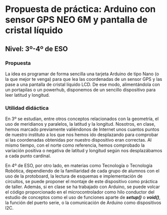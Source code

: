 # Propuesta de práctica: Arduino con sensor GPS NEO 6M y pantalla de cristal líquido
## Nivel: 3º-4º de ESO
### Propuesta
La idea es programar de forma sencilla una tarjeta Arduino de tipo Nano (o la que mejor te venga) para que lea las coordenadas de un sensor GPS y las pase a una pantalla de cristal líquido LCD. De ese modo, alimentándola con un portapilas o un powerhub, disponemos de un sencillo dispositivo para leer latitud y longitud.
### Utilidad didáctica
En 3º se estudian, entre otros conceptos relacionados con la geometría, el uso de meridianos y paralelos, la latitud y la longitud. Nosotros, en clase, hemos marcado previamente valiéndonos de Internet unos cuantos puntos de nuestro instituto a los que
nos hemos ido desplazando para comprobar si las coordenadas obtenidas por nuestro dispositivo eran correctas. Al mismo tiempo, con el norte como referencia, hemos comprobado
la variación positiva o negativa de latitud y longitud según nos desplazábamos a cada punto cardinal.

En 4º de ESO, por otro lado, en materias como Tecnología o Tecnología Robótica, dependiendo de la familiaridad de cada grupo de alumnos con el uso de la protoboard, la lectura de esquemas
e implementación de circuitos, se puede proponer el montaje de este dispositivo como práctica de taller. Además, si en clase se ha trabajado con Arduino, se puede volcar el código
proporcionado en el microcontrolador como hilo conductor del estudio de conceptos como el uso de funciones aparte de ***setup()*** o ***void()***, la función del puerto
serie, o la comunicación de Arduino como dispositivos I2C.
